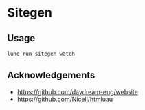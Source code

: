 # Sitegen

## Usage

```sh
lune run sitegen watch
```

## Acknowledgements

- <https://github.com/daydream-eng/website>
- <https://github.com/Nicell/htmluau>